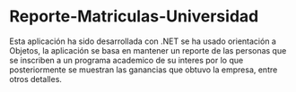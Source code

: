 # Reporte-Matriculas-Universidad

Esta aplicación ha sido desarrollada con .NET se ha usado orientación a Objetos, la aplicación se basa en mantener un reporte de las personas que se inscriben a un programa academico de su interes por lo que posteriormente se muestran las ganancias que obtuvo la empresa, entre otros detalles.
